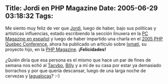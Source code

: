 Title: Jordi en PHP Magazine
Date: 2005-06-29 03:18:32
Tags: 
---
Me siento muy feliz de ver que <a target="_blank" href="http://www.jordi.net">Jordi</a>, luego de haber, bajo sus políticas y artísticas influencias, estado escribiendo la sección linuxera en la <a target="_blank" href="http://www.esmas.com/pcmagazine/">PC Magazine en español</a> y luego de haber impartido una charla en el <a target="_blank" href="http://conf.phpquebec.com/en/">2005 PHP Quebec Conference</a>, ahora ha publicado un artículo sobre <a target="_blank" href="http://ixmati.cdi.gob.mx">Ixmati</a>, su proyecto hijo, en la <a target="_blank" href="http://www.php-mag.net/">PHP Magazine</a>. <strong>¡Felicidades!</strong><br/><br/>
¿Quién diría que esa persona es el mismo que hace un par de fines de semana nos echó al <a target="_blank" href="http://blog.tacvbo.net">Tacvbo</a>, <a target="_blank" href="http://www.billy.com.mx">Billy</a> y a mí de su casa por estar ya demasiado borrachos y por que quería descansar, luego de una larga noche de cervezas y <a target="_blank" href="http://www.lawaloca.com/index.php?gadget=Blog&amp;action=SingleView&amp;id=100">lagualocas</a>? :-)<br/><br/><br/><br/>
